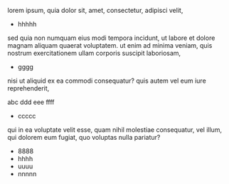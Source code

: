 lorem ipsum, quia dolor sit, amet, consectetur, adipisci velit, 

*   hhhhh

sed quia non numquam eius modi tempora incidunt, ut labore et dolore magnam aliquam quaerat voluptatem. ut enim ad minima veniam, quis nostrum exercitationem ullam corporis suscipit laboriosam, 

*   gggg

nisi ut aliquid ex ea commodi consequatur? quis autem vel eum iure reprehenderit, 

abc ddd eee ffff

*   ccccc

qui in ea voluptate velit esse, quam nihil molestiae consequatur, vel illum, qui dolorem eum fugiat, quo voluptas nulla pariatur?

*   8888
*   hhhh
*   uuuu
*   nnnnn